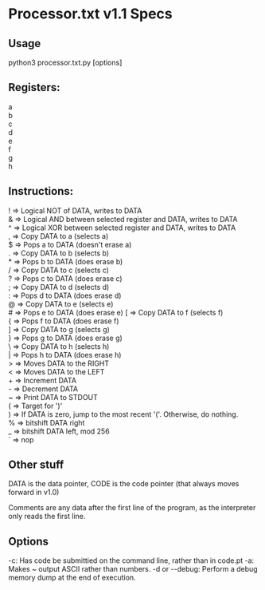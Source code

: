 # Processor.txt v1.1 Specs

## Usage

python3 processor.txt.py \[options\]

## Registers:

a  
b  
c  
d  
e  
f  
g  
h  

## Instructions:

! => Logical NOT of DATA, writes to DATA  
& => Logical AND between selected register and DATA, writes to DATA  
^ => Logical XOR between selected register and DATA, writes to DATA  
, => Copy DATA to a (selects a)  
$ => Pops a to DATA (doesn't erase a)  
. => Copy DATA to b (selects b)  
\* => Pops b to DATA (does erase b)  
/ => Copy DATA to c (selects c)  
? => Pops c to DATA (does erase c)  
; => Copy DATA to d (selects d)  
: => Pops d to DATA (does erase d)  
@ => Copy DATA to e (selects e)  
\# => Pops e to DATA (does erase e) 
\[ => Copy DATA to f (selects f)  
{ => Pops f to DATA (does erase f)  
\] => Copy DATA to g (selects g)  
} => Pops g to DATA (does erase g)  
\ => Copy DATA to h (selects h)  
| => Pops h to DATA (does erase h)  
\> => Moves DATA to the RIGHT  
< => Moves DATA to the LEFT  
\+ => Increment DATA  
\- => Decrement DATA  
~ => Print DATA to STDOUT  
( => Target for ')'  
) => If DATA is zero, jump to the most recent '('. Otherwise, do nothing.  
% => bitshift DATA right  
_ => bitshift DATA left, mod 256  
\` => nop  

## Other stuff
DATA is the data pointer, CODE is the code pointer (that always moves forward in v1.0)

Comments are any data after the first line of the program, as the 
interpreter only reads the first line.

## Options

  -c:
    Has code be submittied on the command line, rather than in code.pt
  -a:
    Makes ~ output ASCII rather than numbers.
  -d or --debug:
    Perform a debug memory dump at the end of execution.


